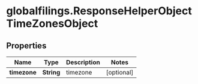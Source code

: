 # globalfilings.ResponseHelperObjectTimeZonesObject

## Properties

Name | Type | Description | Notes
------------ | ------------- | ------------- | -------------
**timezone** | **String** | timezone | [optional] 


